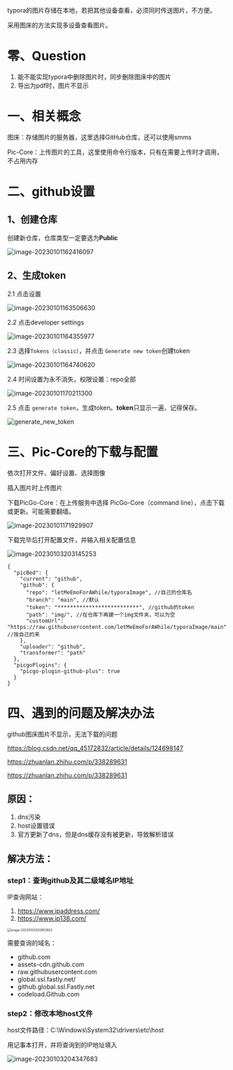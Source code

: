 typora的图片存储在本地，若把其他设备查看，必须同时传送图片，不方便。

采用图床的方法实现多设备查看图片。

# 零、Question

1. 能不能实现typora中删除图片时，同步删除图床中的图片
2. 导出为pdf时，图片不显示

# 一、相关概念

图床：存储图片的服务器，这里选择GitHub仓库，还可以使用smms

Pic-Core：上传图片的工具，这里使用命令行版本，只有在需要上传时才调用，不占用内存



# 二、github设置

## 1、创建仓库

创建新仓库，仓库类型一定要选为**Public**

![image-20230101162416097](https://raw.githubusercontent.com/letMeEmoForAWhile/typoraImage/main/img/image-20230101162416097.png)

## 2、生成token

2.1 点击设置

![image-20230101163506630](https://raw.githubusercontent.com/letMeEmoForAWhile/typoraImage/main/img/image-20230101163506630.png)

2.2 点击developer settings

![image-20230101164355977](https://raw.githubusercontent.com/letMeEmoForAWhile/typoraImage/main/img/image-20230101164355977.png)

2.3 选择`Tokens（classic）`，并点击 `Generate new token`创建token

![image-20230101164740620](https://raw.githubusercontent.com/letMeEmoForAWhile/typoraImage/main/img/image-20230101164740620.png)

2.4 时间设置为永不消失，权限设置：repo全部

![image-20230101170211300](https://raw.githubusercontent.com/letMeEmoForAWhile/typoraImage/main/img/image-20230101170211300.png)

2.5 点击 `generate token`，生成token。**token**只显示一遍，记得保存。

![generate_new_token](https://raw.githubusercontent.com/letMeEmoForAWhile/typoraImage/main/img/generate_new_token.jpg)

# 三、Pic-Core的下载与配置

依次打开文件、偏好设置、选择图像

插入图片时上传图片

下载PicGo-Core：在上传服务中选择 PicGo-Core（command line），点击下载或更新。可能需要翻墙。



![image-20230101171929907](https://raw.githubusercontent.com/letMeEmoForAWhile/typoraImage/main/img/image-20230101171929907.png)

下载完毕后打开配置文件，并输入相关配置信息

![image-20230103203145253](https://raw.githubusercontent.com/letMeEmoForAWhile/typoraImage/main/img/image-20230103203145253.png)

```
{
  "picBed": {
    "current": "github",
    "github": {
      "repo": "letMeEmoForAWhile/typoraImage", //自己的仓库名
      "branch": "main", //默认
      "token": "**************************", //github的token
      "path": "img/", //在仓库下再建一个img文件夹，可以为空
      "customUrl": "https://raw.githubusercontent.com/letMeEmoForAWhile/typoraImage/main" //按自己的来
    },
    "uploader": "github",
    "transformer": "path"
  },
  "picgoPlugins": {
    "picgo-plugin-github-plus": true
  }
}
```

# 四、遇到的问题及解决办法

github图床图片不显示，无法下载的问题

https://blog.csdn.net/qq_45172832/article/details/124698147

https://zhuanlan.zhihu.com/p/338289631

https://zhuanlan.zhihu.com/p/338289631

## 原因：

1. dns污染
2. host设置错误
3. 官方更新了dns，但是dns缓存没有被更新，导致解析错误

## 解决方法：

### step1：查询github及其二级域名IP地址

IP查询网站：

1. https://www.ipaddress.com/
2. https://www.ip138.com/

<img src="https://raw.githubusercontent.com/letMeEmoForAWhile/typoraImage/main/img/image-20230103203953922.png" alt="image-20230103203953922" style="zoom:50%;" />

需要查询的域名：

- github.com
- assets-cdn.github.com
- raw.githubusercontent.com
- global.ssl.fastly.net/
- github.global.ssl.Fastly.net
- codeload.Github.com

### step2：修改本地host文件

host文件路径：C:\Windows\System32\drivers\etc\host

用记事本打开，并将查询到的IP地址填入

![image-20230103204347683](https://raw.githubusercontent.com/letMeEmoForAWhile/typoraImage/main/img/image-20230103204347683.png)